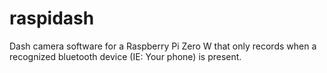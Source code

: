 # raspidash

Dash camera software for a Raspberry Pi Zero W that only records when a recognized bluetooth device (IE: Your phone) is present.
